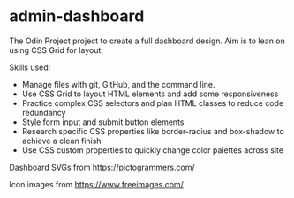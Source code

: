 # admin-dashboard
The Odin Project project to create a full dashboard design. Aim is to lean on using CSS Grid for layout.

Skills used:
- Manage files with git, GitHub, and the command line.
- Use CSS Grid to layout HTML elements and add some responsiveness
- Practice complex CSS selectors and plan HTML classes to reduce code redundancy
- Style form input and submit button elements
- Research specific CSS properties like border-radius and box-shadow to achieve a clean finish
- Use CSS custom properties to quickly change color palettes across site



Dashboard SVGs from https://pictogrammers.com/

Icon images from https://www.freeimages.com/